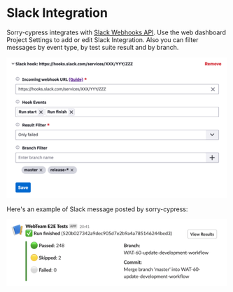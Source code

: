 # Slack Integration

Sorry-cypress integrates with [Slack Webhooks API](https://api.slack.com/messaging/webhooks). Use the web dashboard Project Settings to add or edit Slack Integration. Also you can filter messages by event type, by test suite result and by branch. 

![](../.gitbook/assets/screenshot-2021-04-15-at-12.02.29.png)

Here's an example of Slack message posted by sorry-cypress:

![](../.gitbook/assets/screenshot-2021-04-15-at-12.32.28.png)



